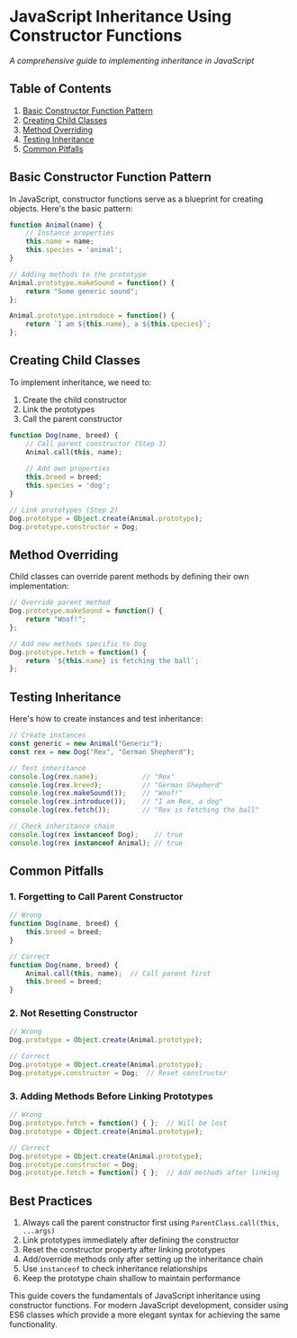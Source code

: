 # JavaScript Inheritance Using Constructor Functions
*A comprehensive guide to implementing inheritance in JavaScript*

## Table of Contents
1. [Basic Constructor Function Pattern](#basic-constructor-function-pattern)
2. [Creating Child Classes](#creating-child-classes)
3. [Method Overriding](#method-overriding)
4. [Testing Inheritance](#testing-inheritance)
5. [Common Pitfalls](#common-pitfalls)

## Basic Constructor Function Pattern
In JavaScript, constructor functions serve as a blueprint for creating objects. Here's the basic pattern:

```javascript
function Animal(name) {
    // Instance properties
    this.name = name;
    this.species = 'animal';
}

// Adding methods to the prototype
Animal.prototype.makeSound = function() {
    return "Some generic sound";
};

Animal.prototype.introduce = function() {
    return `I am ${this.name}, a ${this.species}`;
};
```

## Creating Child Classes
To implement inheritance, we need to:
1. Create the child constructor
2. Link the prototypes
3. Call the parent constructor

```javascript
function Dog(name, breed) {
    // Call parent constructor (Step 3)
    Animal.call(this, name);
    
    // Add own properties
    this.breed = breed;
    this.species = 'dog';
}

// Link prototypes (Step 2)
Dog.prototype = Object.create(Animal.prototype);
Dog.prototype.constructor = Dog;
```

## Method Overriding
Child classes can override parent methods by defining their own implementation:

```javascript
// Override parent method
Dog.prototype.makeSound = function() {
    return "Woof!";
};

// Add new methods specific to Dog
Dog.prototype.fetch = function() {
    return `${this.name} is fetching the ball`;
};
```

## Testing Inheritance
Here's how to create instances and test inheritance:

```javascript
// Create instances
const generic = new Animal("Generic");
const rex = new Dog("Rex", "German Shepherd");

// Test inheritance
console.log(rex.name);           // "Rex"
console.log(rex.breed);          // "German Shepherd"
console.log(rex.makeSound());    // "Woof!"
console.log(rex.introduce());    // "I am Rex, a dog"
console.log(rex.fetch());        // "Rex is fetching the ball"

// Check inheritance chain
console.log(rex instanceof Dog);    // true
console.log(rex instanceof Animal); // true
```

## Common Pitfalls

### 1. Forgetting to Call Parent Constructor
```javascript
// Wrong
function Dog(name, breed) {
    this.breed = breed;
}

// Correct
function Dog(name, breed) {
    Animal.call(this, name);  // Call parent first
    this.breed = breed;
}
```

### 2. Not Resetting Constructor
```javascript
// Wrong
Dog.prototype = Object.create(Animal.prototype);

// Correct
Dog.prototype = Object.create(Animal.prototype);
Dog.prototype.constructor = Dog;  // Reset constructor
```

### 3. Adding Methods Before Linking Prototypes
```javascript
// Wrong
Dog.prototype.fetch = function() { };  // Will be lost
Dog.prototype = Object.create(Animal.prototype);

// Correct
Dog.prototype = Object.create(Animal.prototype);
Dog.prototype.constructor = Dog;
Dog.prototype.fetch = function() { };  // Add methods after linking
```

## Best Practices
1. Always call the parent constructor first using `ParentClass.call(this, ...args)`
2. Link prototypes immediately after defining the constructor
3. Reset the constructor property after linking prototypes
4. Add/override methods only after setting up the inheritance chain
5. Use `instanceof` to check inheritance relationships
6. Keep the prototype chain shallow to maintain performance

This guide covers the fundamentals of JavaScript inheritance using constructor functions. For modern JavaScript development, consider using ES6 classes which provide a more elegant syntax for achieving the same functionality.
